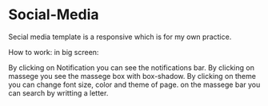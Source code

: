 # Social-Media

Secial media template is a responsive which is for my own practice.

How to work: in big screen:

By clicking on Notification you can see the notifications bar.
By clicking on massege you see the massege box with box-shadow.
By clicking on theme you can change font size, color and theme of page. 
on the massege bar you can search by writting a letter.

